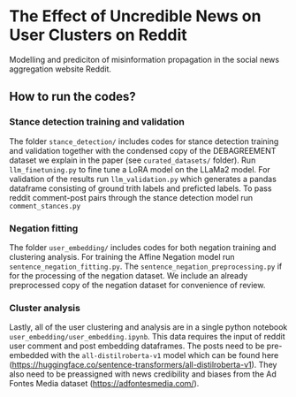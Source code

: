 # The Effect of Uncredible News on User Clusters on Reddit
Modelling and prediciton of misinformation propagation in the social news aggregation website Reddit.

## How to run the codes?

### Stance detection training and validation
The folder `stance_detection/` includes codes for stance detection training and validation together with the condensed copy of the DEBAGREEMENT dataset we explain in the paper (see `curated_datasets/` folder). Run `llm_finetuning.py` to fine tune a LoRA model on the LLaMa2 model. For validation of the results run `llm_validation.py` which generates a pandas dataframe consisting of ground trith labels and preficted labels. To pass reddit comment-post pairs through the stance detection model run `comment_stances.py`


### Negation fitting
The folder `user_embedding/` includes codes for both negation training and clustering analysis. For training the Affine Negation model run `sentence_negation_fitting.py`. The `sentence_negation_preprocessing.py` if for the processing of the negation dataset. We include an already preprocessed copy of the negation dataset for convenience of review.


### Cluster analysis
Lastly, all of the user clustering and analysis are in a single python notebook `user_embedding/user_embedding.ipynb`. This data requires the input of reddit user comment and post embedding dataframes. The posts need to be pre-embedded with the `all-distilroberta-v1` model which can be found here (https://huggingface.co/sentence-transformers/all-distilroberta-v1). They also need to be preassigned with news credibility and biases from the Ad Fontes Media dataset (https://adfontesmedia.com/).

